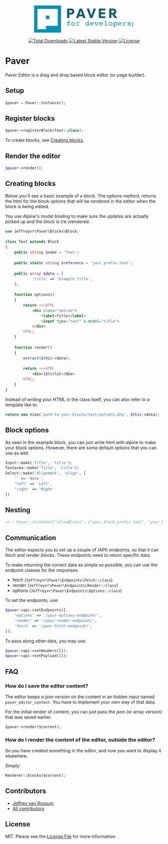 <p align="center"><a href="https://vanrossum.dev" target="_blank"><img src="resources/svgs/logo.svg" width="320" alt="vanrossum.dev Logo"></a></p>

<p align="center">
<a href="https://packagist.org/packages/jeffreyvanrossum/paver"><img src="https://img.shields.io/packagist/dt/jeffreyvanrossum/paver" alt="Total Downloads"></a>
<a href="https://packagist.org/packages/jeffreyvanrossum/paver"><img src="https://img.shields.io/packagist/v/jeffreyvanrossum/paver" alt="Latest Stable Version"></a>
<a href="https://packagist.org/packages/jeffreyvanrossum/paver"><img src="https://img.shields.io/packagist/l/jeffreyvanrossum/paver" alt="License"></a>
</p>

# Paver

Paver Editor is a drag and drop based block editor (or page builder).

## Setup

```php
$paver = Paver::instance();
```
## Register blocks

```php
$paver->registerBlock(Text::class);
```

To create blocks, see [Creating blocks](#creating-blocks).

## Render the editor

```php
$paver->render();
```

## Creating blocks

Below you'll see a basic example of a block. The options method, returns the html for the block options that will be rendered in the editor when the block is being edited.

You use Alpine's model binding to make sure the updates are actually picked up and the block is (re-)rendered.

```php
use Jeffreyvr\Paver\Blocks\Block;

class Text extends Block
{
    public string $name = 'Text';

    public static string $reference = 'your_prefix.text';

    public array $data = [
            'title' => 'Example title',
    ];

    function options()
    {
        return <<<HTML
            <div class="option">
                <label>Title</label>
                <input type="text" x-model="title">
            </div>
        HTML;
    }

    function render()
    {
        extract($this->data);

        return <<<HTML
            <div>{$title}</div>
        HTML;
    }
}
```

Instead of writing your HTML in the class itself, you can also refer to a template like to:

```php
return new View('path-to-your-blocks/text/options.php', $this->data);
```

## Block options

As seen in the example block, you can just write html with alpine to make your block options. However, there are some default options that you can use as well.

```php
Input::make('Title', 'title');
Textarea::make('Title', 'title');
Select::make('Alignment', 'align', [
    '' => 'None',
    'left' => 'Left',
    'right' => 'Right'
])
```

## Nesting

```html
<!-- Paver::children({"allowBlocks": ["your_block_prefix.text", "your_block_prefix.rich-text"]}) -->
```

## Communication

The editor expects you to set up a couple of (API) endpoints, so that it can fetch and render blocks. These endpoints need to return specific data.

To make returning the correct data as simple as possible, you can use the endpoint classes for the responses.

- fetch (`Jeffreyvr\Paver\Endpoints\Fetch::class`)
- render (`Jeffreyvr\Paver\Endpoints\Render::class`)
- options (`Jeffreyvr\Paver\Endpoints\Options::class`)

To set the endpoints, use:

```php
$paver->api->setEndpoints([
    'options' => '/your-options-endpoint/',
    'render' => '/your-render-endpoint/',
    'fetch' => '/your-fetch-endpoint/',
]);
```

To pass along other data, you may use:

```php
$paver->api->setHeaders([]);
$paver->api->setPayload([]);
```

## FAQ

### How do I save the editor content?

The editor keeps a json version on the content in an hidden input named `paver_editor_content`. You have to implement your own way of that data.

For the initial render of content, you can just pass the json (or array version) that was saved earlier.

```php
$paver->render($content);
```

### How do I render the content of the editor, outside the editor?

So you have created something in the editor, and now you want to display it elsewhere.

Simply:

```php
Renderer::blocks($content);
```

## Contributors
* [Jeffrey van Rossum](https://github.com/jeffreyvr)
* [All contributors](https://github.com/jeffreyvr/paver/graphs/contributors)

## License
MIT. Please see the [License File](/LICENSE) for more information.

